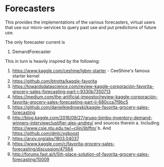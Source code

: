 # Forecasters

This provides the implementations of the various forecasters, virtual users that use our micro-services to query past use and put predictions of future use.

The only forecaster current is

 1. DemandForecaster

This in turn is heavily inspired by the following:

 1. https://www.kaggle.com/ceshine/lgbm-starter - CeeShine's famous starter kernel
 1. https://github.com/btrotta/kaggle-favorita
 2. https://towardsdatascience.com/review-kaggle-corporación-favorita-grocery-sales-forecasting-part-i-9330b7350713
 3. https://medium.com/the-artificial-impostor/review-kaggle-corporación-favorita-grocery-sales-forecasting-part-ii-680cca7f9bc5
 4. https://github.com/danielkiedrowski/kaggle-favorita-grocery-sales-forecasting
 5. http://blog.kaggle.com/2016/09/27/grupo-bimbo-inventory-demand-winners-interviewclustifier-alex-andrey/ and sources therein
    a. Including https://www.csie.ntu.edu.tw/~cjlin/libffm/
    b. And https://github.com/dmlc/xgboost
 6. https://arxiv.org/abs/1803.04037
 7. https://www.kaggle.com/c/favorita-grocery-sales-forecasting/discussion/47564
 8. http://forums.fast.ai/t/5th-place-solution-of-favorita-grocery-sales-forecasting/10009
